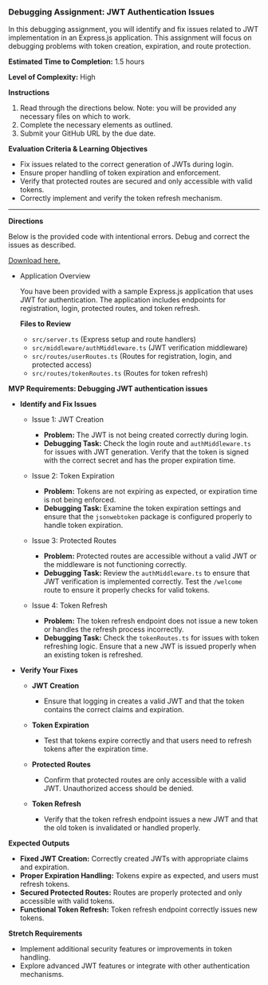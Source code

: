 ### Debugging Assignment: JWT Authentication Issues

In this debugging assignment, you will identify and fix issues related to JWT implementation in an Express.js application. This assignment will focus on debugging problems with token creation, expiration, and route protection.

**Estimated Time to Completion:** 1.5 hours

**Level of Complexity:** High

**Instructions**

1. Read through the directions below. Note: you will be provided any necessary files on which to work.
2. Complete the necessary elements as outlined.
3. Submit your GitHub URL by the due date. 

**Evaluation Criteria & Learning Objectives**

- Fix issues related to the correct generation of JWTs during login.
- Ensure proper handling of token expiration and enforcement.
- Verify that protected routes are secured and only accessible with valid tokens.
- Correctly implement and verify the token refresh mechanism.

---

**Directions**

Below is the provided code with intentional errors. Debug and correct the issues as described.
    
[Download here.](https://drive.google.com/file/d/1eNUFD2aC_IDJ849uuTbFljNBsmjyiZc0/view?usp=sharing)
    
- Application Overview

    You have been provided with a sample Express.js application that uses JWT for authentication. The application includes endpoints for registration, login, protected routes, and token refresh.
    
    **Files to Review**
    
    - `src/server.ts` (Express setup and route handlers)
    - `src/middleware/authMiddleware.ts` (JWT verification middleware)
    - `src/routes/userRoutes.ts` (Routes for registration, login, and protected access)
    - `src/routes/tokenRoutes.ts` (Routes for token refresh)

**MVP Requirements: Debugging JWT authentication issues**

- **Identify and Fix Issues**
    
    - Issue 1: JWT Creation
    
        - **Problem:** The JWT is not being created correctly during login.
        - **Debugging Task:** Check the login route and `authMiddleware.ts` for issues with JWT generation. Verify that the token is signed with the correct secret and has the proper expiration time.
    
    - Issue 2: Token Expiration
    
        - **Problem:** Tokens are not expiring as expected, or expiration time is not being enforced.
        - **Debugging Task:** Examine the token expiration settings and ensure that the `jsonwebtoken` package is configured properly to handle token expiration.
    
    - Issue 3: Protected Routes
    
        - **Problem:** Protected routes are accessible without a valid JWT or the middleware is not functioning correctly.
        - **Debugging Task:** Review the `authMiddleware.ts` to ensure that JWT verification is implemented correctly. Test the `/welcome` route to ensure it properly checks for valid tokens.
    
    - Issue 4: Token Refresh
    
        - **Problem:** The token refresh endpoint does not issue a new token or handles the refresh process incorrectly.
        - **Debugging Task:** Check the `tokenRoutes.ts` for issues with token refreshing logic. Ensure that a new JWT is issued properly when an existing token is refreshed.

- **Verify Your Fixes**
    
    - **JWT Creation**
    
        - Ensure that logging in creates a valid JWT and that the token contains the correct claims and expiration.
    
    - **Token Expiration**
    
        - Test that tokens expire correctly and that users need to refresh tokens after the expiration time.
    
    - **Protected Routes**
    
        - Confirm that protected routes are only accessible with a valid JWT. Unauthorized access should be denied.
    
    - **Token Refresh**
    
        - Verify that the token refresh endpoint issues a new JWT and that the old token is invalidated or handled properly.


**Expected Outputs**

- **Fixed JWT Creation:** Correctly created JWTs with appropriate claims and expiration.
- **Proper Expiration Handling:** Tokens expire as expected, and users must refresh tokens.
- **Secured Protected Routes:** Routes are properly protected and only accessible with valid tokens.
- **Functional Token Refresh:** Token refresh endpoint correctly issues new tokens.

**Stretch Requirements**

- Implement additional security features or improvements in token handling.
- Explore advanced JWT features or integrate with other authentication mechanisms.